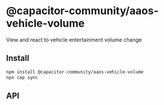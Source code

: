 # @capacitor-community/aaos-vehicle-volume

View and react to vehicle entertainment volume change

## Install

```bash
npm install @capacitor-community/aaos-vehicle-volume
npx cap sync
```

## API

<docgen-index></docgen-index>

<docgen-api>
<!-- run docgen to generate docs from the source -->
<!-- More info: https://github.com/ionic-team/capacitor-docgen -->
</docgen-api>
